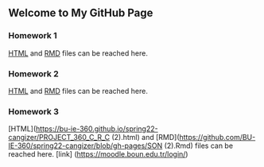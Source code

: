 ## Welcome to My GitHub Page

### Homework 1
[HTML](https://bu-ie-360.github.io/spring22-cangizer/hw1md.html ) and [RMD](https://github.com/BU-IE-360/spring22-cangizer/blob/gh-pages/hw1md.Rmd) files can be reached here. 
### Homework 2
[HTML](https://bu-ie-360.github.io/spring22-cangizer/hw2.html) and [RMD](https://github.com/BU-IE-360/spring22-cangizer/blob/gh-pages/hw2.Rmd) files can be reached here. 
### Homework 3
[HTML](https://bu-ie-360.github.io/spring22-cangizer/PROJECT_360_C_R_C (2).html) and [RMD](https://github.com/BU-IE-360/spring22-cangizer/blob/gh-pages/SON (2).Rmd) files can be reached here. 
[link] (https://moodle.boun.edu.tr/login/)
